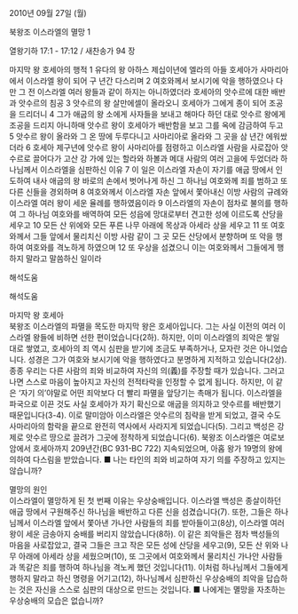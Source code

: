2010년 09월 27일 (월)

북왕조 이스라엘의 멸망 1



열왕기하 17:1 - 17:12 / 새찬송가 94 장


마지막 왕 호세아의 행적 
1 유다의 왕 아하스 제십이년에 엘라의 아들 호세아가 사마리아에서 이스라엘 왕이 되어 구 년간 다스리며 2 여호와께서 보시기에 악을 행하였으나 다만 그 전 이스라엘 여러 왕들과 같이 하지는 아니하였더라 
호세아의 앗수르에 대한 배반과 앗수르의 침공
3 앗수르의 왕 살만에셀이 올라오니 호세아가 그에게 종이 되어 조공을 드리더니 4 그가 애굽의 왕 소에게 사자들을 보내고 해마다 하던 대로 앗수르 왕에게 조공을 드리지 아니하매 앗수르 왕이 호세아가 배반함을 보고 그를 옥에 감금하여 두고 5 앗수르 왕이 올라와 그 온 땅에 두루다니고 사마리아로 올라와 그 곳을 삼 년간 에워쌌더라 6 호세아 제구년에 앗수르 왕이 사마리아를 점령하고 이스라엘 사람을 사로잡아 앗수르로 끌어다가 고산 강 가에 있는 할라와 하볼과 메대 사람의 여러 고을에 두었더라 
하나님께서 이스라엘을 심판하신 이유
7 이 일은 이스라엘 자손이 자기를 애굽 땅에서 인도하여 내사 애굽의 왕 바로의 손에서 벗어나게 하신 그 하나님 여호와께 죄를 범하고 또 다른 신들을 경외하며 8 여호와께서 이스라엘 자손 앞에서 쫓아내신 이방 사람의 규례와 이스라엘 여러 왕이 세운 율례를 행하였음이라 9 이스라엘의 자손이 점차로 불의를 행하여 그 하나님 여호와를 배역하여 모든 성읍에 망대로부터 견고한 성에 이르도록 산당을 세우고 10 모든 산 위에와 모든 푸른 나무 아래에 목상과 아세라 상을 세우고 11 또 여호와께서 그들 앞에서 물리치신 이방 사람 같이 그 곳 모든 산당에서 분향하며 또 악을 행하여 여호와를 격노하게 하였으며 12 또 우상을 섬겼으니 이는 여호와께서 그들에게 행하지 말라고 말씀하신 일이라

해석도움





해석도움

마지막 왕 호세아  
북왕조 이스라엘의 파멸을 목도한 마지막 왕은 호세아입니다. 그는 사실 이전의 여러 이스라엘 왕들에 비하면 선한 편이었습니다(2하). 하지만, 이미 이스라엘의 죄악은 쌓일 대로 쌓였고, 호세아의 죄 역시 심판을 받기에 조금도 부족하거나, 모자란 것은 아니었습니다. 성경은 그가 여호와 보시기에 악을 행하였다고 분명하게 지적하고 있습니다(2상). 종종 우리는 다른 사람의 죄와 비교하여 자신의 의(義)를 주장할 때가 있습니다. 그러고 나면 스스로 마음이 높아지고 자신의 전적타락을 인정할 수 없게 됩니다. 하지만, 이 같은 ‘자기 의’야말로 어떤 죄악보다 더 빨리 파멸을 앞당기는 촉매가 됩니다. 이스라엘을 파국으로 이끈 것도 사실 호세아가 자기 확신으로 애굽을 의지하고 앗수르를 배반했기 때문입니다(3-4). 이로 말미암아 이스라엘은 앗수르의 침략을 받게 되었고, 결국 수도 사마리아의 함락을 끝으로 완전히 역사에서 사라지게 되었습니다(5). 그리고 백성은 강제로 앗수르 땅으로 끌려가 그곳에 정착하게 되었습니다(6). 북왕조 이스라엘은 여로보암에서 호세아까지 209년간(BC 931-BC 722) 지속되었으며, 아홉 왕가 19명의 왕에 의하여 다스림을 받았습니다.
■ 나는 타인의 죄와 비교하여 자기 의를 주장하고 있지는 않습니까? 

멸망의 원인  
이스라엘이 멸망하게 된 첫 번째 이유는 우상숭배입니다. 이스라엘 백성은 종살이하던 애굽 땅에서 구원해주신 하나님을 배반하고 다른 신을 섬겼습니다(7). 또한, 그들은 하나님께서 이스라엘 앞에서 쫓아낸 가나안 사람들의 죄를 받아들이고(8상), 이스라엘 여러 왕이 세운 금송아지 숭배를 버리지 않았습니다(8하). 이 같은 죄악들은 점차 백성들의 마음을 사로잡았고, 결국 그들은 크고 작은 모든 성에 산당을 세우고(9), 모든 산 위와 나무 아래에 아세라 상을 세웠으며(10), 또 그곳에서 여호와께서 물리치신 가나안 사람들과 똑같은 죄를 행하여 하나님을 격노케 했던 것입니다(11). 이처럼 하나님께서 그들에게 행하지 말라고 하신 명령을 어기고(12), 하나님께서 심판하신 우상숭배의 죄악을 답습하는 것은 자신을 스스로 심판의 대상으로 만드는 것입니다. 
■ 나에게는 멸망을 자초하는 우상숭배의 모습은 없습니까?